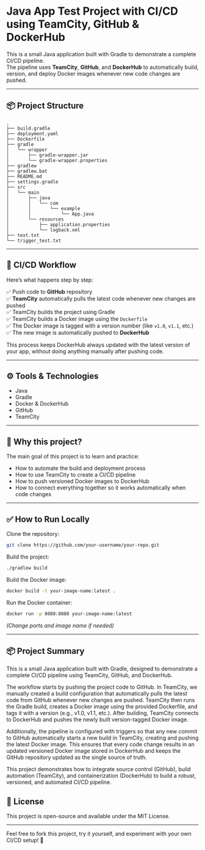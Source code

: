 # Java App Test Project with CI/CD using TeamCity, GitHub & DockerHub

This is a small Java application built with Gradle to demonstrate a complete CI/CD pipeline.  
The pipeline uses **TeamCity**, **GitHub**, and **DockerHub** to automatically build, version, and deploy Docker images whenever new code changes are pushed.

---

## 📦 Project Structure

```plaintext
.
├── build.gradle
├── deployment.yaml
├── Dockerfile
├── gradle
│   └── wrapper
│       ├── gradle-wrapper.jar
│       └── gradle-wrapper.properties
├── gradlew
├── gradlew.bat
├── README.md
├── settings.gradle
├── src
│   └── main
│       ├── java
│       │   └── com
│       │       └── example
│       │           └── App.java
│       └── resources
│           ├── application.properties
│           └── logback.xml
├── text.txt
└── trigger_test.txt
```

---

## 🚀 CI/CD Workflow

Here’s what happens step by step:

✅ Push code to **GitHub** repository  
✅ **TeamCity** automatically pulls the latest code whenever new changes are pushed  
✅ TeamCity builds the project using Gradle  
✅ TeamCity builds a Docker image using the `Dockerfile`  
✅ The Docker image is tagged with a version number (like `v1.0`, `v1.1`, etc.)  
✅ The new image is automatically pushed to **DockerHub**

This process keeps DockerHub always updated with the latest version of your app, without doing anything manually after pushing code.

---

## ⚙️ Tools & Technologies

- Java
- Gradle
- Docker & DockerHub
- GitHub
- TeamCity

---

## 📌 **Why this project?**

The main goal of this project is to learn and practice:
- How to automate the build and deployment process
- How to use TeamCity to create a CI/CD pipeline
- How to push versioned Docker images to DockerHub
- How to connect everything together so it works automatically when code changes

---

## ✅ How to Run Locally

Clone the repository:

```bash
git clone https://github.com/your-username/your-repo.git
```

Build the project:

```bash
./gradlew build
```

Build the Docker image:

```bash
docker build -t your-image-name:latest .
```

Run the Docker container:

```bash
docker run -p 8080:8080 your-image-name:latest
```

*(Change ports and image name if needed)*

---

## 📦 Project Summary

This is a small Java application built with Gradle, designed to demonstrate a complete CI/CD pipeline using TeamCity, GitHub, and DockerHub.

The workflow starts by pushing the project code to GitHub. In TeamCity, we manually created a build configuration that automatically pulls the latest code from GitHub whenever new changes are pushed. TeamCity then runs the Gradle build, creates a Docker image using the provided Dockerfile, and tags it with a version (e.g., v1.0, v1.1, etc.). After building, TeamCity connects to DockerHub and pushes the newly built version-tagged Docker image.

Additionally, the pipeline is configured with triggers so that any new commit to GitHub automatically starts a new build in TeamCity, creating and pushing the latest Docker image. This ensures that every code change results in an updated versioned Docker image stored in DockerHub and keeps the GitHub repository updated as the single source of truth.

This project demonstrates how to integrate source control (GitHub), build automation (TeamCity), and containerization (DockerHub) to build a robust, versioned, and automated CI/CD pipeline.

## 📌 License

This project is open-source and available under the MIT License.

---

Feel free to fork this project, try it yourself, and experiment with your own CI/CD setup! 🚀
